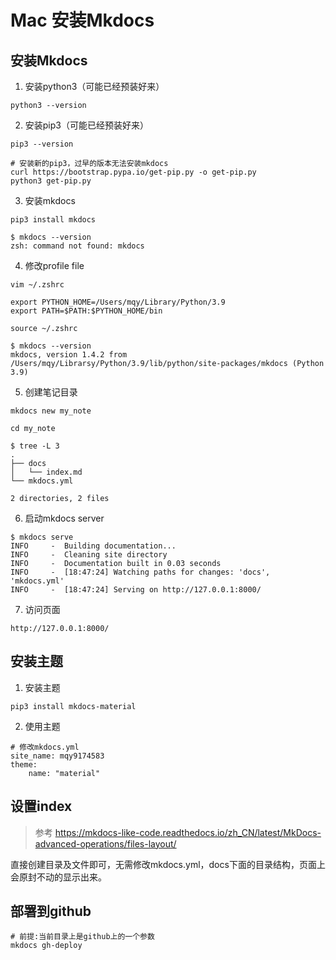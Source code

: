 # Mac 安装Mkdocs

## 安装Mkdocs

1. 安装python3（可能已经预装好来）

```shell
python3 --version
```

2. 安装pip3（可能已经预装好来）

```shell
pip3 --version
```

```shell
# 安装新的pip3，过早的版本无法安装mkdocs
curl https://bootstrap.pypa.io/get-pip.py -o get-pip.py
python3 get-pip.py
```

3. 安装mkdocs

```shell
pip3 install mkdocs
```

```shell
$ mkdocs --version                                                                                                            
zsh: command not found: mkdocs
```

4. 修改profile file

```shell
vim ~/.zshrc
```

```shell
export PYTHON_HOME=/Users/mqy/Library/Python/3.9
export PATH=$PATH:$PYTHON_HOME/bin
```

```shell
source ~/.zshrc
```

```shell
$ mkdocs --version 
mkdocs, version 1.4.2 from /Users/mqy/Librarsy/Python/3.9/lib/python/site-packages/mkdocs (Python 3.9)
```

5. 创建笔记目录

```shell
mkdocs new my_note
```

```shell
cd my_note
```

```shell
$ tree -L 3
.
├── docs
│   └── index.md
└── mkdocs.yml

2 directories, 2 files
```

6. 启动mkdocs server

```shell
$ mkdocs serve
INFO     -  Building documentation...
INFO     -  Cleaning site directory
INFO     -  Documentation built in 0.03 seconds
INFO     -  [18:47:24] Watching paths for changes: 'docs', 'mkdocs.yml'
INFO     -  [18:47:24] Serving on http://127.0.0.1:8000/
```

7. 访问页面

```shell
http://127.0.0.1:8000/
```

## 安装主题

1. 安装主题

```shell
pip3 install mkdocs-material
```

2. 使用主题

```shell
# 修改mkdocs.yml
site_name: mqy9174583
theme:
	name: "material"
```

## 设置index

> 参考 https://mkdocs-like-code.readthedocs.io/zh_CN/latest/MkDocs-advanced-operations/files-layout/

直接创建目录及文件即可，无需修改mkdocs.yml，docs下面的目录结构，页面上会原封不动的显示出来。

## 部署到github

```
# 前提:当前目录上是github上的一个参数
mkdocs gh-deploy
```



